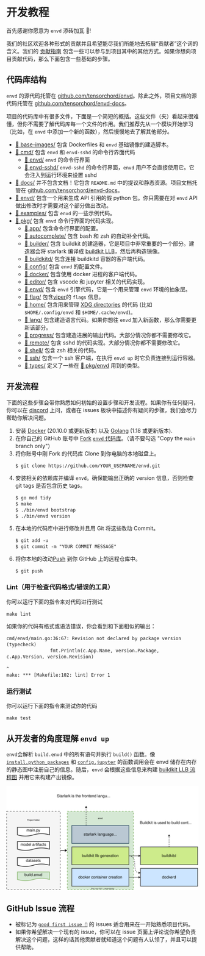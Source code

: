 

# 开发教程

首先感谢你愿意为 `envd` 添砖加瓦 🌟!

我们的社区欢迎各种形式的贡献并且希望能尽我们所能地去拓展“贡献者”这个词的含义。我们的 [贡献指南](/community/contributing) 包含一些可以参与到项目其中的其他方式。如果你想向项目贡献代码，那么下面包含一些基础的步骤。

## 代码库结构

`envd` 的源代码托管在 [github.com/tensorchord/envd](https://github.com/tensorchord/envd)。除此之外，项目文档的源代码托管在 [github.com/tensorchord/envd-docs](https://github.com/tensorchord/envd-docs)。

项目的代码库中有很多文件，下面是一个简短的概括。这些文件（夹）看起来很难懂，但你不需要了解代码库每一个文件的作用。我们推荐先从一个模块开始学习（比如，在 `envd` 中添加一个新的函数），然后慢慢地去了解其他部分。

- [📁 base-images/](https://github.com/tensorchord/envd/tree/main/base-images) 包含 Dockerfiles 和 `envd` 基础镜像的建造脚本。
- [📁 cmd/](https://github.com/tensorchord/envd/tree/main/cmd) 包含 `envd` 和 `envd-sshd` 的命令行界面代码
    - [📁 envd/](https://github.com/tensorchord/envd/tree/main/cmd/envd) `envd` 的命令行界面
    - [📁 envd-sshd/](https://github.com/tensorchord/envd/tree/main/cmd/envd-sshd) `envd-sshd` 的命令行界面，`envd` 用户不会直接使用它。它会注入到运行环境来设置 sshd
- [📁 docs/](https://github.com/tensorchord/envd/tree/main/docs) 并不包含文档！它包含 `README.md` 中的提议和静态资源。项目文档托管在 [github.com/tensorchord/envd-docs](https://github.com/tensorchord/envd-docs)。
- [📁 envd/](https://github.com/tensorchord/envd/tree/main/envd) 包含一个用来生成 API 引用的假 python 包。你只需要在对 `envd` API 做出修改时才需要对这个部分做出改动。
- [📁 examples/](https://github.com/tensorchord/envd/tree/main/examples) 包含 `envd` 的一些示例代码。
- [📁 pkg/](https://github.com/tensorchord/envd/tree/main/pkg) 包含 `envd` 命令行界面的代码实现。
    - [📁 app/](https://github.com/tensorchord/envd/tree/main/pkg/app) 包含命令行界面的配置。
    - [📁 autocomplete/](https://github.com/tensorchord/envd/tree/main/pkg/autocomplete) 包含 bash 和 zsh 的自动补全代码。
    - [📁 builder/](https://github.com/tensorchord/envd/tree/main/pkg/builder) 包含 buildkit 的建造器，它是项目中非常重要的一个部分。建造器会将 starlark 编译成 [buildkit LLB](https://github.com/moby/buildkit#exploring-llb)，然后再构造镜像。
    - [📁 buildkitd/](https://github.com/tensorchord/envd/tree/main/pkg/buildkitd) 包含连接 buildkitd 容器的客户端代码。
    - [📁 config/](https://github.com/tensorchord/envd/tree/main/pkg/config) 包含 `envd` 的配置文件。
    - [📁 docker/](https://github.com/tensorchord/envd/tree/main/pkg/docker) 包含使用 docker 进程的客户端代码。
    - [📁 editor/](https://github.com/tensorchord/envd/tree/main/pkg/editor) 包含 vscode 和 jupyter 相关的代码实现。
    - [📁 envd/](https://github.com/tensorchord/envd/tree/main/pkg/envd) 包含 `envd` 引擎代码，它是一个用来管理 `envd` 环境的抽象层。
    - [📁 flag/](https://github.com/tensorchord/envd/tree/main/pkg/flag) 包含[viper](https://github.com/spf13/viper)的 `flags` 信息。
    - [📁 home/](https://github.com/tensorchord/envd/tree/main/pkg/home) 包含用来管理 [XDG directories](https://specifications.freedesktop.org/basedir-spec/basedir-spec-latest.html) 的代码 (比如 `$HOME/.config/envd` 和 `$HOME/.cache/envd`)。
    - [📁 lang/](https://github.com/tensorchord/envd/tree/main/pkg/lang) 包含建造语言代码。如果你想往 `envd` 加入新函数，那么你需要更新该部分。
    - [📁 progress/](https://github.com/tensorchord/envd/tree/main/pkg/progress) 包含建造进展的输出代码。大部分情况你都不需要修改它。
    - [📁 remote/](https://github.com/tensorchord/envd/tree/main/pkg/remote) 包含 sshd 的代码实现。大部分情况你都不需要修改它。
    - [📁 shell/](https://github.com/tensorchord/envd/tree/main/pkg/shell) 包含 zsh 相关的代码。
    - [📁 ssh/](https://github.com/tensorchord/envd/tree/main/pkg/ssh) 包含一个 ssh 客户端，在执行 `envd up` 时它负责连接到运行容器。
    - [📁 types/](https://github.com/tensorchord/envd/tree/main/pkg/types) 定义了一些在 [📁 pkg/envd](https://github.com/tensorchord/envd/tree/main/pkg/envd) 用到的类型。

## 开发流程

下面的这些步骤会带你熟悉如何初始的设置步骤和开发流程。如果你有任何疑问，你可以在 [discord](https://discord.gg/KqswhpVgdU) 上问，或者在 issues 板块中描述你有疑问的步骤，我们会尽力帮助你解决问题。

1. 安装 [Docker](https://www.docker.com/products/docker-desktop/) (20.10.0 或更新版本) 以及 [Golang](https://go.dev/dl/) (1.18 或更新版本).
2. 在你自己的 GitHub 账号中 [Fork](https://help.github.com/articles/fork-a-repo) [`envd` 代码库](https://github.com/tensorchord/envd)。（请不要勾选 "Copy the `main` branch only"）
3. 将你账号中刚 Fork 的代码库 Clone 到你电脑的本地磁盘上。
    ```
    $ git clone https://github.com/YOUR_USERNAME/envd.git
    ```
4. 安装相关的依赖库并编译 `envd`。确保能输出正确的 version 信息，否则检查 git tags 是否包含历史 tags。
    ```
    $ go mod tidy
    $ make
    $ ./bin/envd bootstrap
    $ ./bin/envd version
    ```
5. 在本地的代码库中进行修改并且用 Git 将这些改动 Commit。
    ```
    $ git add -u
    $ git commit -m "YOUR COMMIT MESSAGE"
    ```
6. 将你本地的改动[Push](https://help.github.com/articles/github-glossary/#push) 到你 GitHub 上的远程仓库中。
    ```
    $ git push
    ```

### Lint（用于检查代码格式/错误的工具）

你可以运行下面的指令来对代码进行测试

```
make lint
```

如果你的代码有格式或语法错误，你会看到和下面相似的输出：

```
cmd/envd/main.go:36:67: Revision not declared by package version (typecheck)
                fmt.Println(c.App.Name, version.Package, c.App.Version, version.Revision)
                                                                                ^
make: *** [Makefile:102: lint] Error 1
```

### 运行测试

你可以运行下面的指令来测试你的代码

```
make test
```

## 从开发者的角度理解 `envd up`

`envd`会解析 `build.envd` 中的所有语句并执行 `build()` 函数。像 [`install.python_packages`](../api/starlark/install#python_packages) 和 [`config.jupyter`](../api/starlark/config#jupyter) 的函数调用会在 envd 储存在内存的静态图中注册自己的信息。随后，`envd` 会根据这些信息来构建 [buildkit LLB 流程图](https://github.com/moby/buildkit#exploring-llb) 并用它来构建产出镜像。

![](./assets/envd-arch.svg)

## GitHub Issue 流程

- 被标记为 [`good first issue 💖`](https://github.com/tensorchord/envd/issues?q=is%3Aissue+is%3Aopen+label%3A%22good+first+issue+%E2%9D%A4%EF%B8%8F%22) 的 issues 适合用来在一开始熟悉项目代码。
- 如果你希望解决一个现有的 issue，你可以在 issue 页面上评论说你希望负责解决这个问题，这样的话其他贡献者就知道这个问题有人认领了，并且可以提供帮助。
